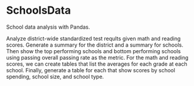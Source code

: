 # SchoolsData
School data analysis with Pandas.

Analyze district-wide standardized test reqults given math and reading scores. Generate a summary for the district and a summary for schools. Then show the top performing schools and bottom performing schools using passing overall passing rate as the metric.
For the math and reading scores, we can create tables that list the averages for each grade at each school. 
Finally, generate a table for each that show scores by school spending, school size, and school type.

